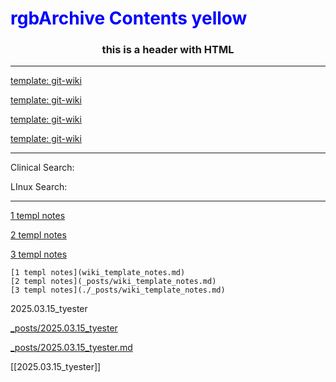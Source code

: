 <h1 style="color:#0000ff"> rgbArchive Contents yellow </h1>

<h3><center> this is a header with HTML </center></h3>


---
[template: git-wiki](./_pages/syntax_template)

[template: git-wiki](./syntax_template)


[template: git-wiki](syntax_template)


[template: git-wiki](./syntax_template)

---

Clinical Search: <script async src="https://cse.google.com/cse.js?cx=006568783453355178348:jxd4om7ijyg">
</script>
<div class="gcse-searchbox-only"></div>

LInux Search: <script async src="https://cse.google.com/cse.js?cx=006568783453355178348:qcsza7mxika">
</script>
<div class="gcse-searchbox-only"></div>

--- 

[1 templ notes](wiki_template_notes.md)

[2 templ notes](_posts/wiki_template_notes.md)

[3 templ notes](./_posts/wiki_template_notes.md)


```
[1 templ notes](wiki_template_notes.md)
[2 templ notes](_posts/wiki_template_notes.md)
[3 templ notes](./_posts/wiki_template_notes.md)
```
2025.03.15_tyester

[_posts/2025.03.15_tyester](_posts/2025.03.15_tyester)

[_posts/2025.03.15_tyester.md](_posts/2025.03.15_tyester.md)


[[2025.03.15_tyester]]

